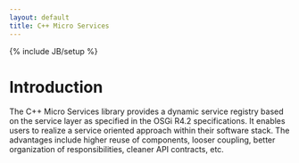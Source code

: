 ```yaml
---
layout: default
title: C++ Micro Services
---
```

{% include JB/setup %}

Introduction
============

The C++ Micro Services library provides a dynamic service registry based on the
service layer as specified in the OSGi R4.2 specifications. It enables users to
realize a service oriented approach within their software stack. The advantages
include higher reuse of components, looser coupling, better organization of
responsibilities, cleaner API contracts, etc.

